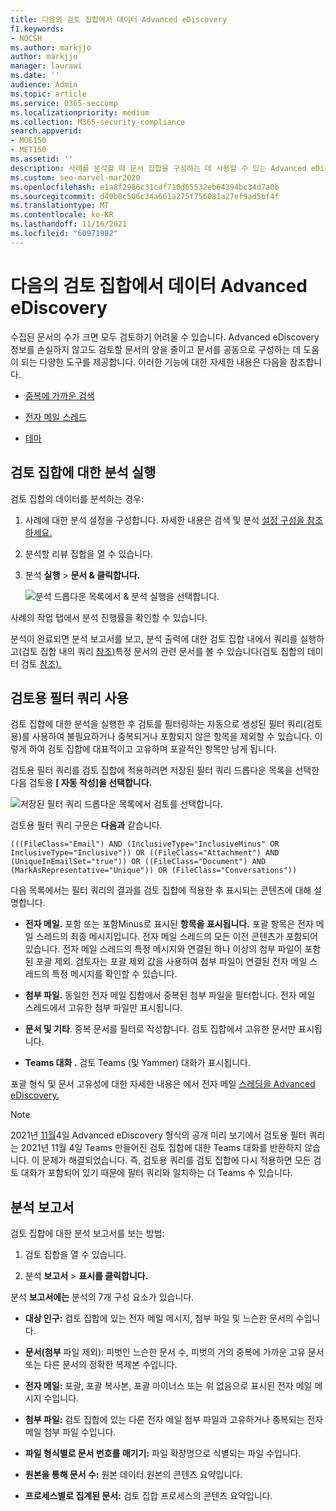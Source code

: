 ```yaml
---
title: 다음의 검토 집합에서 데이터 Advanced eDiscovery
f1.keywords:
- NOCSH
ms.author: markjjo
author: markjjo
manager: laurawi
ms.date: ''
audience: Admin
ms.topic: article
ms.service: O365-seccomp
ms.localizationpriority: medium
ms.collection: M365-security-compliance
search.appverid:
- MOE150
- MET150
ms.assetid: ''
description: 사례를 분석할 때 문서 집합을 구성하는 데 사용할 수 있는 Advanced eDiscovery 대해 자세히 알아보습니다.
ms.custom: seo-marvel-mar2020
ms.openlocfilehash: e1a8f2986c31cdf710d65532eb64394bc34d7a0b
ms.sourcegitcommit: d40b8c506c34a661a275f756081a27ef9ad5bf4f
ms.translationtype: MT
ms.contentlocale: ko-KR
ms.lasthandoff: 11/16/2021
ms.locfileid: "60971982"
---
```

# <a name="analyze-data-in-a-review-set-in-advanced-ediscovery"></a>다음의 검토 집합에서 데이터 Advanced eDiscovery

수집된 문서의 수가 크면 모두 검토하기 어려울 수 있습니다. Advanced eDiscovery 정보를 손실하지 않고도 검토할 문서의 양을 줄이고 문서를 공동으로 구성하는 데 도움이 되는 다양한 도구를 제공합니다. 이러한 기능에 대한 자세한 내용은 다음을 참조합니다.

- [중복에 가까운 검색](near-duplicate-detection-in-advanced-ediscovery.md)

- [전자 메일 스레드](email-threading-in-advanced-ediscovery.md)

- [테마](themes-in-advanced-ediscovery.md)

## <a name="run-analytics-for-a-review-set"></a>검토 집합에 대한 분석 실행

검토 집합의 데이터를 분석하는 경우:

1. 사례에 대한 분석 설정을 구성합니다. 자세한 내용은 검색 및 분석 [설정 구성을 참조하세요.](configure-search-and-analytics-settings-in-advanced-ediscovery.md)

2. 분석할 리뷰 집합을 열 수 있습니다.

3. 분석 **실행**  >  **문서 & 클릭합니다.**

   ![분석 드롭다운 목록에서 & 분석 실행을 선택합니다.](..\media\RunAnalytics1.png)

사례의 작업 탭에서 분석  진행률을 확인할 수 있습니다.

 분석이 완료되면 분석 보고서를 보고, 분석 출력에 대한 검토 집합 내에서 쿼리를 실행하고(검토 집합 내의 쿼리 [참조)](review-set-search.md)특정 문서의 관련 문서를 볼 수 있습니다(검토 집합의 데이터 검토 [참조).](reviewing-data-in-review-set.md)

## <a name="using-the-for-review-filter-query"></a>검토용 필터 쿼리 사용

검토 집합에 대한 분석을 실행한 후 검토를 필터링하는 자동으로 생성된 필터 쿼리(검토용)를 사용하여 불필요하거나 중복되거나 포함되지 않은 항목을 제외할 수 있습니다.  이렇게 하여 검토 집합에 대표적이고 고유하며 포괄적인 항목만 남게 됩니다.

검토용  필터 쿼리를 검토 집합에 적용하려면 저장된 필터 쿼리 드롭다운 목록을 선택한 다음 검토용 **\[ 자동 작성]을 선택합니다.** 

![저장된 필터 쿼리 드롭다운 목록에서 검토를 선택합니다.](..\media\ForReviewFilterQuery1.png)

검토용 필터 쿼리 구문은 **다음과** 같습니다.

`(((FileClass="Email") AND (InclusiveType="InclusiveMinus" OR InclusiveType="Inclusive")) OR ((FileClass="Attachment") AND (UniqueInEmailSet="true")) OR ((FileClass="Document") AND (MarkAsRepresentative="Unique")) OR (FileClass="Conversations"))`

다음 목록에서는 필터 쿼리의 결과를 검토 집합에 적용한 후 표시되는 콘텐츠에 대해 설명합니다.

- **전자 메일.** 포함 또는 포함Minus로 표시된 **항목을 표시됩니다.**  포괄 항목은 전자 메일 스레드의 최종 메시지입니다. 전자 메일 스레드의 모든 이전 콘텐츠가 포함되어 있습니다. 전자 메일 스레드의 특정 메시지와 연결된 하나 이상의 첨부 파일이 포함된 포괄 제외. 검토자는 포괄 제외 값을 사용하여 첨부 파일이 연결된 전자 메일 스레드의 특정 메시지를 확인할 수 있습니다.

- **첨부 파일.** 동일한 전자 메일 집합에서 중복된 첨부 파일을 필터합니다. 전자 메일 스레드에서 고유한 첨부 파일만 표시됩니다.

- **문서 및 기타**. 중복 문서를 필터로 작성합니다. 검토 집합에서 고유한 문서만 표시됩니다.

- **Teams 대화 .** 검토 Teams (및 Yammer) 대화가 표시됩니다.

포괄 형식 및 문서 고유성에 대한 자세한 내용은 에서 전자 메일 [스레딩을 Advanced eDiscovery.](email-threading-in-advanced-ediscovery.md)

> [!NOTE]
> 2021년 [11월](advanced-ediscovery-large-cases.md)4일  Advanced eDiscovery 형식의 공개 미리 보기에서 검토용 필터 쿼리는 2021년 11월 4일 Teams 만들어진 검토 집합에 대한 Teams 대화를 반환하지 않습니다. 이 문제가 해결되었습니다. 즉, 검토용 쿼리를  검토 집합에 다시 적용하면 모든 검토 대화가 포함되어 있기 때문에 필터 쿼리와 일치하는 더 Teams 수 있습니다.

## <a name="analytics-report"></a>분석 보고서

검토 집합에 대한 분석 보고서를 보는 방법:

1. 검토 집합을 열 수 있습니다.

2. 분석 **보고서**  >  **표시를 클릭합니다.**

분석 **보고서에는** 분석의 7개 구성 요소가 있습니다.

- **대상 인구:** 검토 집합에 있는 전자 메일 메시지, 첨부 파일 및 느슨한 문서의 수입니다.

- **문서(첨부** 파일 제외): 피벗인 느슨한 문서 수, 피벗의 거의 중복에 가까운 고유 문서 또는 다른 문서의 정확한 복제본 수입니다.

- **전자 메일:** 포괄, 포괄 복사본, 포괄 마이너스 또는 위 없음으로 표시된 전자 메일 메시지 수입니다.

- **첨부 파일:** 검토 집합에 있는 다른 전자 메일 첨부 파일과 고유하거나 중복되는 전자 메일 첨부 파일 수입니다.

- **파일 형식별로 문서 번호를 매기기:** 파일 확장명으로 식별되는 파일 수입니다.

- **원본을 통해 문서 수:** 원본 데이터 원본의 콘텐츠 요약입니다.

- **프로세스별로 집계된 문서:** 검토 집합 프로세스의 콘텐츠 요약입니다. 
